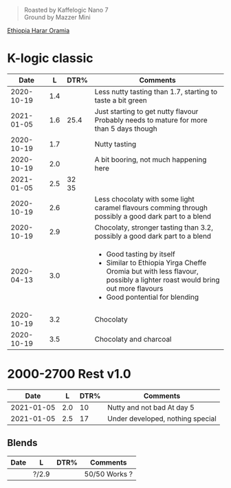 > Roasted by Kaffelogic Nano 7<br>
> Ground by Mazzer Mini

[Ethiopia Harar Oramia](https://www.greenbeanhouse.co.nz/product/EthiopiaHararOromiaFTO)

# K-logic classic

| Date       | L    | DTR% | Comments |
|------------|------|------|----------
| 2020-10-19 | 1.4  |      | Less nutty tasting than 1.7, starting to taste a bit green
| 2021-01-05 | 1.6  | 25.4 | Just starting to get nutty flavour<br>Probably needs to mature for more than 5 days though
| 2020-10-19 | 1.7  |      | Nutty tasting
| 2020-10-19 | 2.0  |      | A bit booring, not much happening here
| 2021-01-05 | 2.5  | 32<br>35   | 
| 2020-10-19 | 2.6  |      | Less chocolaty with some light caramel flavours comming through<br>possibly a good dark part to a blend
| 2020-10-19 | 2.9  |      | Chocolaty, stronger tasting than 3.2, possibly a good dark part to a blend
| 2020-04-13 | 3.0  |      | <ul><li>Good tasting by itself</li><li>Similar to Ethiopia Yirga Cheffe Oromia but with less flavour,<br>possibly a lighter roast would bring out more flavours</li><li>Good pontential for blending</li></ul>
| 2020-10-19 | 3.2  |      | Chocolaty
| 2020-10-19 | 3.5  |      | Chocolaty and charcoal

# 2000-2700 Rest v1.0

| Date       | L    | DTR% | Comments |
|------------|------|------|----------
| 2021-01-05 | 2.0  | 10   | Nutty and not bad At day 5
| 2021-01-05 | 2.5  | 17   | Under developed, nothing special

## Blends
| Date       | L    | DTR% | Comments |
|------------|------|------|----------
|            | ?/2.9|      | 50/50 Works ?
